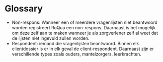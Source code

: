 # Glossary

* Non-respons: Wanneer een of meerdere vragenlijsten niet beantwoord worden registreert RoQua een non-respons. Daarnaast is het mogelijk om deze zelf aan te maken wanneer je als zorgverlener zelf al weet dat de lijsten niet ingevuld zullen worden.
* Respondent: iemand die vragenlijsten beantwoord. Binnen elk clientdossier is er in elk geval de client-respondent. Daarnaast zijn er verschillende types zoals ouders, mantelzorgers, leerkrachten.
